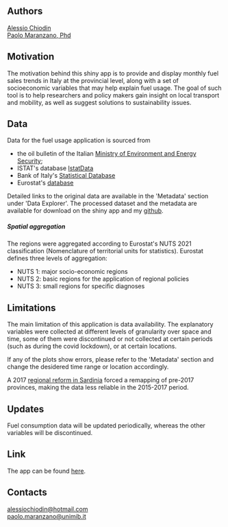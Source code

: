 ## Authors
[Alessio Chiodin](https://www.linkedin.com/in/alessio-chiodin/)\
[Paolo Maranzano, Phd](https://www.paolomaranzano.net/home)

## Motivation
The motivation behind this shiny app is to provide and display monthly fuel sales trends in Italy at the provincial level, along with a set of socioeconomic variables that may help explain fuel usage. The goal of such tool is to help researchers and policy makers gain insight on local transport and mobility, as well as suggest solutions to sustainability issues. 

## Data
Data for the fuel usage application is sourced from 
- the oil bulletin of the Italian [Ministry of Environment and Energy Security](https://dgsaie.mise.gov.it/bollettino_petrolifero.php);
- ISTAT's database [IstatData](https://esploradati.istat.it/databrowser/#/it/dw/categories)
- Bank of Italy's [Statistical Database](https://www.bancaditalia.it/statistiche/basi-dati/bds/index.html?com.dotmarketing.htmlpage.language=1)
- Eurostat's [database](https://ec.europa.eu/eurostat/web/main/data/database)

Detailed links to the original data are available in the 'Metadata' section under 'Data Explorer'. 
The processed dataset and the metadata are available for download on the shiny app and my [github](https://github.com/ale-ch).

##### Spatial aggregation
The regions were aggregated according to Eurostat's NUTS 2021 classification (Nomenclature of territorial units for statistics). Eurostat defines three levels of aggregation:
- NUTS 1: major socio-economic regions
- NUTS 2: basic regions for the application of regional policies
- NUTS 3: small regions for specific diagnoses

## Limitations
The main limitation of this application is data availability. The explanatory variables were collected at different levels of granularity over space and time, some of them were discontinued or not collected at certain periods (such as during the covid lockdown), or at certain locations. 

If any of the plots show errors, please refer to the 'Metadata' section and change the desidered time range or location accordingly. 

A 2017 [regional reform in Sardinia](https://web.archive.org/web/20160509123345/http://www.regione.sardegna.it/j/v/25?s=306981&v=2&c=348&t=1) forced a remapping of pre-2017 provinces, making the data less reliable in the 2015-2017 period. 

## Updates
Fuel consumption data will be updated periodically, whereas the other variables will be discontinued.

## Link
The app can be found [here](https://ale-ch.shinyapps.io/it-fuel-dashboard/).

## Contacts
[alessiochiodin@hotmail.com](mailto:alessiochiodin@hotmail.com)\
[paolo.maranzano@unimib.it](mailto:paolo.maranzano@unimib.it)
